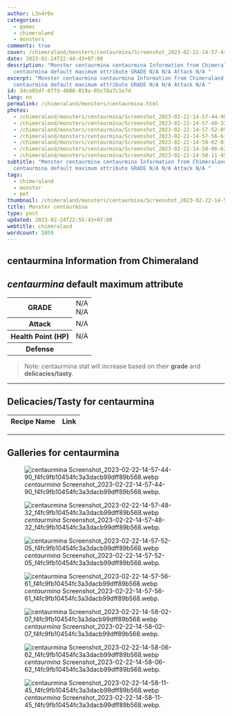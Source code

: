 ```yaml
---
author: L3n4r0x
categories:
  - games
  - chimeraland
  - monsters
comments: true
cover: /chimeraland/monsters/centaurmina/Screenshot_2023-02-22-14-57-44-90_f4fc9fb10454fc3a3dacb99dff89b568.webp
date: 2023-02-24T22:44:43+07:00
description: "Monster centaurmina centaurmina Information from Chimeraland
  centaurmina default maximum attribute GRADE N/A N/A Attack N/A "
excerpt: "Monster centaurmina centaurmina Information from Chimeraland
  centaurmina default maximum attribute GRADE N/A N/A Attack N/A "
id: 34ce05df-07fd-4888-819a-05c78a7c1e7d
lang: en
permalink: /chimeraland/monsters/centaurmina.html
photos:
  - /chimeraland/monsters/centaurmina/Screenshot_2023-02-22-14-57-44-90_f4fc9fb10454fc3a3dacb99dff89b568.webp
  - /chimeraland/monsters/centaurmina/Screenshot_2023-02-22-14-57-48-32_f4fc9fb10454fc3a3dacb99dff89b568.webp
  - /chimeraland/monsters/centaurmina/Screenshot_2023-02-22-14-57-52-05_f4fc9fb10454fc3a3dacb99dff89b568.webp
  - /chimeraland/monsters/centaurmina/Screenshot_2023-02-22-14-57-56-61_f4fc9fb10454fc3a3dacb99dff89b568.webp
  - /chimeraland/monsters/centaurmina/Screenshot_2023-02-22-14-58-02-07_f4fc9fb10454fc3a3dacb99dff89b568.webp
  - /chimeraland/monsters/centaurmina/Screenshot_2023-02-22-14-58-06-62_f4fc9fb10454fc3a3dacb99dff89b568.webp
  - /chimeraland/monsters/centaurmina/Screenshot_2023-02-22-14-58-11-45_f4fc9fb10454fc3a3dacb99dff89b568.webp
subtitle: "Monster centaurmina centaurmina Information from Chimeraland
  centaurmina default maximum attribute GRADE N/A N/A Attack N/A "
tags:
  - chimeraland
  - monster
  - pet
thumbnail: /chimeraland/monsters/centaurmina/Screenshot_2023-02-22-14-57-44-90_f4fc9fb10454fc3a3dacb99dff89b568.webp
title: Monster centaurmina
type: post
updated: 2023-02-24T22:55:43+07:00
webtitle: chimeraland
wordcount: 1059
---
```


<link
  rel="stylesheet"
  href="https://rawcdn.githack.com/dimaslanjaka/Web-Manajemen/870a349/css/bootstrap-5-3-0-alpha3-wrapper.css"
/>
<section id="bootstrap-wrapper">
  <div data-bs-theme="dark">
    <h2>centaurmina Information from Chimeraland</h2>
    <h2 id="attribute"><i>centaurmina</i> default maximum attribute</h2>
    <div class="row">
      <div class="col mb-2">
        <div class="card">
          <div class="card-body">
            <table>
              <tr>
                <th>GRADE</th>
                <td>N/A <br />N/A</td>
              </tr>
              <tr>
                <th>Attack</th>
                <td>N/A</td>
              </tr>
              <tr>
                <th>Health Point (HP)</th>
                <td>N/A</td>
              </tr>
              <tr>
                <th>Defense</th>
                <td></td>
              </tr>
            </table>
          </div>
        </div>
      </div>
    </div>
    <blockquote class="bd-callout bd-callout-warning">
      Note: centaurmina stat will increase based on their <b>grade</b> and
      <b>delicacies/tasty</b>.
    </blockquote>
    <hr />
    <h2 id="delicacies">Delicacies/Tasty for centaurmina</h2>
    <div class="card">
      <div class="card-body">
        <div class="table-responsive">
          <table class="table table-striped">
            <thead>
              <tr>
                <th>Recipe Name</th>
                <th>Link</th>
              </tr>
            </thead>
            <tbody></tbody>
          </table>
        </div>
      </div>
    </div>
    <hr />
    <div id="gallery">
      <h2>Galleries for centaurmina</h2>
      <div class="row">
        <div class="col-lg-6 col-12">
          <figure>
            <img
              src="https://www.webmanajemen.com/chimeraland/monsters/centaurmina/Screenshot_2023-02-22-14-57-44-90_f4fc9fb10454fc3a3dacb99dff89b568.webp"
              alt="centaurmina Screenshot_2023-02-22-14-57-44-90_f4fc9fb10454fc3a3dacb99dff89b568.webp"
            />
            <figcaption style="word-wrap: break-word">
              <i>centaurmina</i>
              Screenshot_2023-02-22-14-57-44-90_f4fc9fb10454fc3a3dacb99dff89b568.webp.
            </figcaption>
          </figure>
        </div>
        <div class="col-lg-6 col-12">
          <figure>
            <img
              src="https://www.webmanajemen.com/chimeraland/monsters/centaurmina/Screenshot_2023-02-22-14-57-48-32_f4fc9fb10454fc3a3dacb99dff89b568.webp"
              alt="centaurmina Screenshot_2023-02-22-14-57-48-32_f4fc9fb10454fc3a3dacb99dff89b568.webp"
            />
            <figcaption style="word-wrap: break-word">
              <i>centaurmina</i>
              Screenshot_2023-02-22-14-57-48-32_f4fc9fb10454fc3a3dacb99dff89b568.webp.
            </figcaption>
          </figure>
        </div>
        <div class="col-lg-6 col-12">
          <figure>
            <img
              src="https://www.webmanajemen.com/chimeraland/monsters/centaurmina/Screenshot_2023-02-22-14-57-52-05_f4fc9fb10454fc3a3dacb99dff89b568.webp"
              alt="centaurmina Screenshot_2023-02-22-14-57-52-05_f4fc9fb10454fc3a3dacb99dff89b568.webp"
            />
            <figcaption style="word-wrap: break-word">
              <i>centaurmina</i>
              Screenshot_2023-02-22-14-57-52-05_f4fc9fb10454fc3a3dacb99dff89b568.webp.
            </figcaption>
          </figure>
        </div>
        <div class="col-lg-6 col-12">
          <figure>
            <img
              src="https://www.webmanajemen.com/chimeraland/monsters/centaurmina/Screenshot_2023-02-22-14-57-56-61_f4fc9fb10454fc3a3dacb99dff89b568.webp"
              alt="centaurmina Screenshot_2023-02-22-14-57-56-61_f4fc9fb10454fc3a3dacb99dff89b568.webp"
            />
            <figcaption style="word-wrap: break-word">
              <i>centaurmina</i>
              Screenshot_2023-02-22-14-57-56-61_f4fc9fb10454fc3a3dacb99dff89b568.webp.
            </figcaption>
          </figure>
        </div>
        <div class="col-lg-6 col-12">
          <figure>
            <img
              src="https://www.webmanajemen.com/chimeraland/monsters/centaurmina/Screenshot_2023-02-22-14-58-02-07_f4fc9fb10454fc3a3dacb99dff89b568.webp"
              alt="centaurmina Screenshot_2023-02-22-14-58-02-07_f4fc9fb10454fc3a3dacb99dff89b568.webp"
            />
            <figcaption style="word-wrap: break-word">
              <i>centaurmina</i>
              Screenshot_2023-02-22-14-58-02-07_f4fc9fb10454fc3a3dacb99dff89b568.webp.
            </figcaption>
          </figure>
        </div>
        <div class="col-lg-6 col-12">
          <figure>
            <img
              src="https://www.webmanajemen.com/chimeraland/monsters/centaurmina/Screenshot_2023-02-22-14-58-06-62_f4fc9fb10454fc3a3dacb99dff89b568.webp"
              alt="centaurmina Screenshot_2023-02-22-14-58-06-62_f4fc9fb10454fc3a3dacb99dff89b568.webp"
            />
            <figcaption style="word-wrap: break-word">
              <i>centaurmina</i>
              Screenshot_2023-02-22-14-58-06-62_f4fc9fb10454fc3a3dacb99dff89b568.webp.
            </figcaption>
          </figure>
        </div>
        <div class="col-lg-6 col-12">
          <figure>
            <img
              src="https://www.webmanajemen.com/chimeraland/monsters/centaurmina/Screenshot_2023-02-22-14-58-11-45_f4fc9fb10454fc3a3dacb99dff89b568.webp"
              alt="centaurmina Screenshot_2023-02-22-14-58-11-45_f4fc9fb10454fc3a3dacb99dff89b568.webp"
            />
            <figcaption style="word-wrap: break-word">
              <i>centaurmina</i>
              Screenshot_2023-02-22-14-58-11-45_f4fc9fb10454fc3a3dacb99dff89b568.webp.
            </figcaption>
          </figure>
        </div>
      </div>
    </div>
  </div>
</section>